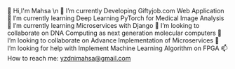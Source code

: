 👋 Hi,I'm Mahsa \n
🔭 I’m currently Developing Giftyjob.com Web Application
🌱 I’m currently learning Deep Learning PyTorch for Medical Image Analysis 
🌱 I’m currently learning Microservices with Django
👯 I’m looking to collaborate on DNA Computing as next generation molecular computers 
👯 I’m looking to collaborate on Advance Implementation of Microservices
🤔 I’m looking for help with Implement Machine Learning Algorithm on FPGA
📫 How to reach me: yzdnimahsa@gmail.com
<!--
**mhsyzdni/mhsyzdni** is a ✨ _special_ ✨ repository because its `README.md` (this file) appears on your GitHub profile.

Here are some ideas to get you started:

- 🔭 I’m currently working on ...
- 🌱 I’m currently learning ...
- 👯 I’m looking to collaborate on ...
- 🤔 I’m looking for help with ...
- 💬 Ask me about ...
- 📫 How to reach me: ...
- 😄 Pronouns: ...
- ⚡ Fun fact: ...
-->
